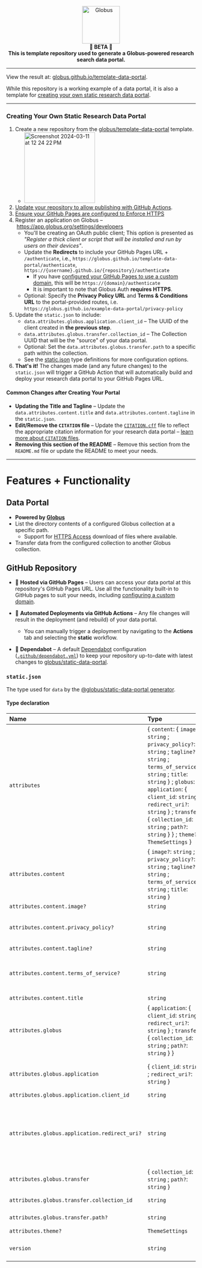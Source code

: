 <p align="center">
  <img src="https://github.com/globus/template-data-portal/assets/694253/8c55d1e3-1ecd-47ea-8288-73c79cd2c953" height="100px" alt="Globus" />
   <br/>
  <strong>🧪 BETA 🧪</strong>
  <br/>
  <strong>This is template repository used to generate a Globus-powered research search data portal.</strong>
  <br/>
</p>

----

View the result at: [globus.github.io/template-data-portal](https://globus.github.io/template-data-portal).

While this repository is a working example of a data portal, it is also a template for [creating your own static research data portal](#creating-your-own-static-research-data-portal).

----

### Creating Your Own Static Research Data Portal

1. Create a new repository from the [globus/template-data-portal](https://github.com/globus/template-data-portal) template.
   * <img width="188" alt="Screenshot 2024-03-11 at 12 24 22 PM" src="https://github.com/globus/template-data-portal/assets/694253/abffa5a5-86c8-47d9-be4b-f249d34505ab">
1. [Update your repository to allow publishing with GitHub Actions](https://docs.github.com/en/pages/getting-started-with-github-pages/configuring-a-publishing-source-for-your-github-pages-site#publishing-with-a-custom-github-actions-workflow).
1. [Ensure your GitHub Pages are configured to Enforce HTTPS](https://docs.github.com/en/pages/getting-started-with-github-pages/securing-your-github-pages-site-with-https)
1. Register an application on Globus – https://app.globus.org/settings/developers
   * You'll be creating an OAuth public client; This option is presented as _"Register a thick client or script that will be installed and run by users on their devices"_.
   * Update the **Redirects** to include your GitHub Pages URL + `/authenticate`, i.e., `https://globus.github.io/template-data-portal/authenticate`, `https://{username}.github.io/{repository}/authenticate`
     * If you have [configured your GitHub Pages to use a custom domain](https://docs.github.com/en/pages/configuring-a-custom-domain-for-your-github-pages-site/managing-a-custom-domain-for-your-github-pages-site), this will be `https://{domain}/authenticate`
     * It is important to note that Globus Auth **requires HTTPS**.
   * Optional: Specify the **Privacy Policy URL** and **Terms & Conditions URL** to the portal-provided routes, i.e. `https://globus.github.io/example-data-portal/privacy-policy`
1. Update the `static.json` to include:
   * `data.attributes.globus.application.client_id` – The UUID of the client created in **the previous step**.
   * `data.attributes.globus.transfer.collection_id` – The Collection UUID that will be the "source" of your data portal.
   * Optional: Set the `data.attributes.globus.transfer.path` to a specific path within the collection.
   * See the [static.json](#staticjson) type definitions for more configuration options.
1. **That's it!** The changes made (and any future changes) to the `static.json` will trigger a GitHub Action that will automatically build and deploy your research data portal to your GitHub Pages URL.


#### Common Changes after Creating Your Portal

- **Updating the Title and Tagline** – Update the `data.attributes.content.title` and `data.attributes.content.tagline` in the `static.json`.
- **Edit/Remove the `CITATION` file** – Update the [`CITATION.cff`](CITATION.cff) file to reflect the appropriate citation information for your research data portal – [learn more about `CITATION` files](https://docs.github.com/en/repositories/managing-your-repositorys-settings-and-features/customizing-your-repository/about-citation-files).
- **Removing this section of the README** – Remove this section from the `README.md` file or update the README to meet your needs.

----

# Features + Functionality

## Data Portal

- **Powered by [Globus](https://www.globus.org/)**
- List the directory contents of a configured Globus collection at a specific path.
  - Support for [HTTPS Access](https://docs.globus.org/globus-connect-server/v5.4/https-access-collections/) download of files where available.
- Transfer data from the configured collection to another Globus collection.

## GitHub Repository

- 📄 **Hosted via GitHub Pages** – Users can access your data portal at this repository's GitHub Pages URL. Use all the functionality built-in to GitHub pages to suit your needs, including [configuring a custom domain](https://docs.github.com/en/pages/configuring-a-custom-domain-for-your-github-pages-site/about-custom-domains-and-github-pages).

- 🚀 **Automated Deployments via GitHub Actions** – Any file changes will result in the deployment (and rebuild) of your data portal.
   - You can manually trigger a deployment by navigating to the **Actions** tab and selecting the **static** workflow.
   
- 🤖 **Dependabot** – A default [Dependabot](https://docs.github.com/en/code-security/dependabot) configuration ([`.github/dependabot.yml`](.github/dependabot.yml)) to keep your repository up-to-date with latest changes to [globus/static-data-portal](https://github.com/globus/static-data-portal).

### `static.json`

The type used for `data` by the [@globus/static-data-portal generator](https://github.com/globus/static-data-portal).

#### Type declaration

| Name | Type | Description |
| :------ | :------ | :------ |
| `attributes` | \{ `content`: \{ `image?`: `string` ; `privacy_policy?`: `string` ; `tagline?`: `string` ; `terms_of_service?`: `string` ; `title`: `string`  } ; `globus`: \{ `application`: \{ `client_id`: `string` ; `redirect_uri?`: `string`  } ; `transfer`: \{ `collection_id`: `string` ; `path?`: `string`  }  } ; `theme?`: `ThemeSettings`  } | - |
| `attributes.content` | \{ `image?`: `string` ; `privacy_policy?`: `string` ; `tagline?`: `string` ; `terms_of_service?`: `string` ; `title`: `string`  } | - |
| `attributes.content.image?` | `string` | The URL of the portal's header image. |
| `attributes.content.privacy_policy?` | `string` | A privacy policy to be rendered at `/privacy-policy`. This is especially useful for associating the published URL with your registered Globus Auth application. |
| `attributes.content.tagline?` | `string` | - |
| `attributes.content.terms_of_service?` | `string` | Terms and conditions to be rendered at `/terms-and-conditions`. This is especially useful for associating the published URL with your registered Globus Auth application. |
| `attributes.content.title` | `string` | The title of the research data portal. |
| `attributes.globus` | \{ `application`: \{ `client_id`: `string` ; `redirect_uri?`: `string`  } ; `transfer`: \{ `collection_id`: `string` ; `path?`: `string`  }  } | - |
| `attributes.globus.application` | \{ `client_id`: `string` ; `redirect_uri?`: `string`  } | Information about your registered Globus Auth Application (Client) **`See`** https://docs.globus.org/api/auth/developer-guide/#developing-apps |
| `attributes.globus.application.client_id` | `string` | The UUID of the client application. |
| `attributes.globus.application.redirect_uri?` | `string` | The redirect URI for the Globus Auth login page to complete the OAuth2 flow. The portal will make a reasonable effort to determine this URI, but this field is provided as a fallback. To use the portal's built-in authorization handling, redirects should be sent to `/authenticate` on the host. **`Example`** ```ts "https://example.com/data-portal/authenticate" ``` |
| `attributes.globus.transfer` | \{ `collection_id`: `string` ; `path?`: `string`  } | Configuration for Transfer-related functionality in the portal. |
| `attributes.globus.transfer.collection_id` | `string` | The UUID of the Globus collection to list and transfer files from. |
| `attributes.globus.transfer.path?` | `string` | The path on the collection to list and transfer files from. |
| `attributes.theme?` | `ThemeSettings` | - |
| `version` | `string` | The version of the `data` object, which is used to determine how the generator will render its `attributes`. **`Example`** ```ts "1.0.0" ``` |
